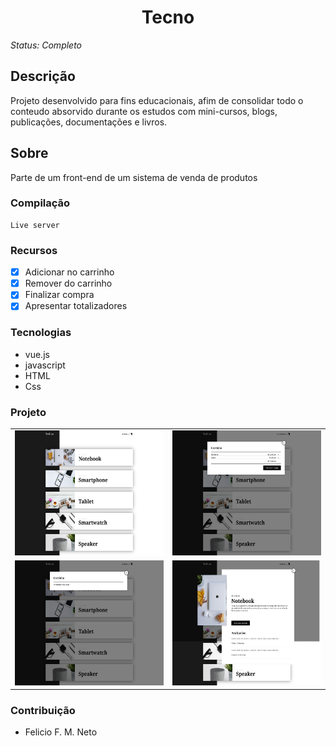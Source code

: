 <h1 align="center">Tecno</h1>

_Status: Completo_

## Descrição

Projeto desenvolvido para fins educacionais, afim de consolidar todo o conteudo absorvido durante os estudos com mini-cursos, blogs, publicações, documentações e livros.

## Sobre

Parte de um front-end de um sistema de venda de produtos

### Compilação

```
Live server
```

### Recursos

- [x] Adicionar no carrinho
- [x] Remover do carrinho
- [x] Finalizar compra
- [x] Apresentar totalizadores

### Tecnologias

- vue.js
- javascript
- HTML
- Css

### Projeto

<table>
<tr>
<td><img src="./print/print01.png" height="200px" style="display: inline-block, border: 1px solid black"></td>
<td><img src="./print/print02.png" height="200px" style="display: inline-block, border: 1px solid black"></td>  
<tr>
<td><img src="./print/print03.png" height="200px" style="display: inline-block, border: 1px solid black"></td>
<td><img src="./print/print04.png" height="200px" style="display: inline-block, border: 1px solid black"></td>  
<tr>
</table>

### Contribuição

- Felicio F. M. Neto
